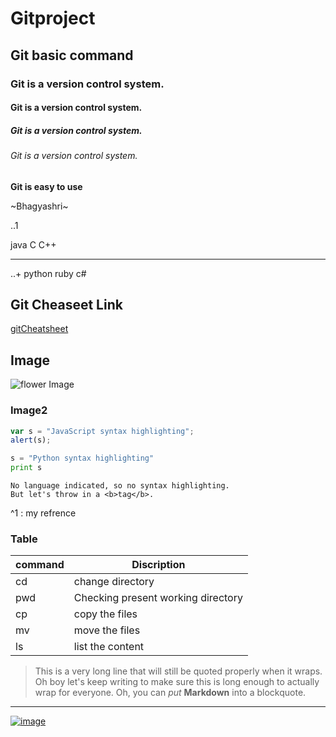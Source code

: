 # Gitproject

## Git basic command

### Git is a version control system.

#### Git is a version control system.
##### Git is a version control system.
###### Git is a version control system.

**Git is easy to use**

~Bhagyashri~

..1


java 
C 
C++
*************

..+ 
python 
ruby 
c#

## Git Cheaseet Link
[gitCheatsheet](/home/logan/Downloads/Bhagyashri/Generation/git-cheat-sheet-education.pdf)


## Image
 ![flower Image](https://user-images.githubusercontent.com/88032966/233080858-93688ad9-7b84-4775-9735-7a811c5b8233.jpeg)
 
 ### Image2

 [Image]:https://user-images.githubusercontent.com/88032966/233081958-f184ee15-ecae-42dd-9ae1-2204795c7a4b.jpeg

```javascript
var s = "JavaScript syntax highlighting";
alert(s);
```
 
```python
s = "Python syntax highlighting"
print s
```
 
```
No language indicated, so no syntax highlighting. 
But let's throw in a <b>tag</b>.
```

^1 : my refrence

### Table
command | Discription
--------|------------
cd | change directory
pwd | Checking present working directory
cp | copy the files
mv | move the files
ls | list the content

> This is a very long line that will still be quoted properly when it wraps. Oh boy let's keep writing to make sure this is long enough to actually wrap for everyone. Oh, you can *put* **Markdown** into a blockquote. 
-----------------

[![image](https://user-images.githubusercontent.com/88032966/233264836-4bea67a0-7412-48fd-855a-cce5c61788f2.png)](https://www.youtube.com/watch?v=HcOc7P5BMi4)
